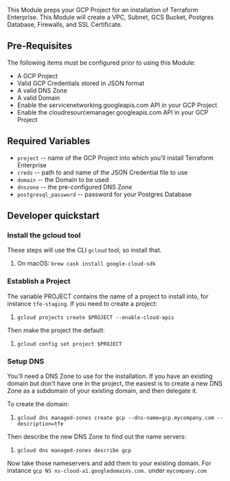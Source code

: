 This Module preps your GCP Project for an installation of Terraform Enterprise. This Module will create a VPC, Subnet, GCS Bucket, Postgres Database, Firewalls, and SSL Certificate.

## Pre-Requisites

The following items must be configured prior to using this Module:

- A GCP Project
- Valid GCP Credentials stored in JSON format
- A valid DNS Zone
- A valid Domain
- Enable the servicenetworking.googleapis.com API in your GCP Project
- Enable the cloudresourcemanager.googleapis.com API in your GCP Project

## Required Variables

- `project` -- name of the GCP Project into which you'll install Terraform Enterprise
- `creds` -- path to and name of the JSON Credential file to use
- `domain` -- the Domain to be used
- `dnszone` -- the pre-configured DNS Zone
- `postgresql_password` -- password for your Postgres Database


## Developer quickstart

### Install the gcloud tool

These steps will use the CLI `gcloud` tool, so install that. 

1. On macOS: `brew cask install google-cloud-sdk`


### Establish a Project

The variable PROJECT contains the name of a project to install into, for instance `tfe-staging`. If you need to create a project:
1. `gcloud projects create $PROJECT --enable-cloud-apis`

Then make the project the default:
1. `gcloud config set project $PROJECT`

### Setup DNS

You'll need a DNS Zone to use for the installation. If you have an existing domain but don't have one in the project, the easiest
is to create a new DNS Zone as a subdomain of your existing domain, and then delegate it.

To create the domain:
1. `gcloud dns managed-zones create gcp --dns-name=gcp.mycompany.com --description=tfe`

Then describe the new DNS Zone to find out the name servers:
1. `gcloud dns managed-zones describe gcp`

Now take those nameservers and add them to your existing domain. For instance `gcp NS ns-cloud-a1.googledomains.com.` under `mycompany.com`
